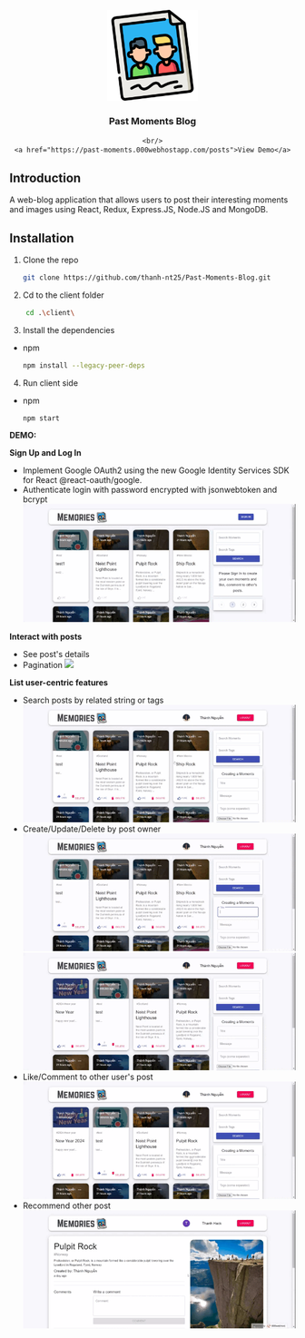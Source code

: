 <br />
<div align="center">
  <!-- <a href="https://github.com/github_username/repo_name"> -->
    <img src="https://github.com/thanh-nt25/Past-Moments-Blog/blob/master/client/src/images/memories.png" alt="Logo" width="160" height="160">
  <!-- </a> -->

<h3 align="center">Past Moments Blog</h3>

  <p align="center">
    
    <br/>
    <a href="https://past-moments.000webhostapp.com/posts">View Demo</a>
  </p>
</div>

## Introduction

A web-blog application that allows users to post their interesting moments and images using React, Redux, Express.JS, Node.JS and MongoDB. 

## Installation
1. Clone the repo
   ```sh
   git clone https://github.com/thanh-nt25/Past-Moments-Blog.git
   ```
2. Cd to the client folder
```sh
    cd .\client\ 
```
3. Install the dependencies
* npm
  ```sh
  npm install --legacy-peer-deps
  ```
4. Run client side
* npm
  ```sh
  npm start
  ```
**DEMO:**

**Sign Up and Log In**
- Implement Google OAuth2 using the new Google Identity Services SDK for React @react-oauth/google.
- Authenticate login with password encrypted with jsonwebtoken and bcrypt
![](https://github.com/thanh-nt25/Past-Moments-Blog/blob/master/client/src/demo/E1-small.gif)

**Interact with posts**
- See post's details
- Pagination
![](https://github.com/thanh-nt25/Past-Moments-Blog/blob/master/client/src/demo/post-detail-comment.gif)

**List user-centric features**
- Search posts by related string or tags
![](https://github.com/thanh-nt25/Past-Moments-Blog/blob/master/client/src/demo/Search-tags.gif)
- Create/Update/Delete by post owner
![](https://github.com/thanh-nt25/Past-Moments-Blog/blob/master/client/src/demo/create.gif)
![](https://github.com/thanh-nt25/Past-Moments-Blog/blob/master/client/src/demo/update.gif)
- Like/Comment to other user's post
![](https://github.com/thanh-nt25/Past-Moments-Blog/blob/master/client/src/demo/like-delete.gif)
- Recommend other post
![](https://github.com/thanh-nt25/Past-Moments-Blog/blob/master/client/src/demo/recommend.gif)



